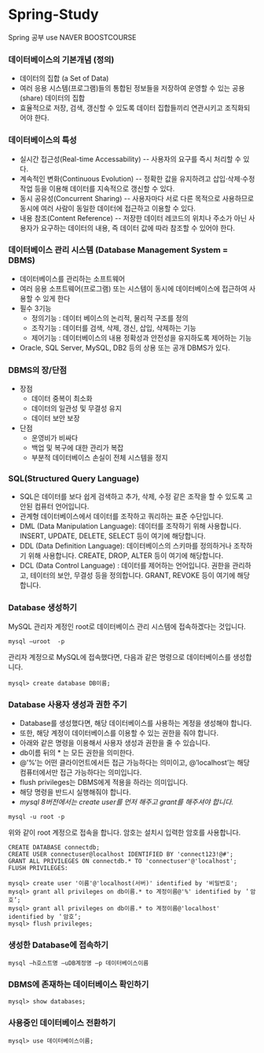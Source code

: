 # Spring-Study
Spring 공부 use NAVER BOOSTCOURSE

### 데이터베이스의 기본개념 (정의)
+ 데이터의 집합 (a Set of Data)
+ 여러 응용 시스템(프로그램)들의 통합된 정보들을 저장하여 운영할 수 있는 공용(share) 데이터의 집합
+ 효율적으로 저장, 검색, 갱신할 수 있도록 데이터 집합들끼리 연관시키고 조직화되어야 한다.


### 데이터베이스의 특성
+ 실시간 접근성(Real-time Accessability)
-- 사용자의 요구를 즉시 처리할 수 있다.
+ 계속적인 변화(Continuous Evolution)
-- 정확한 값을 유지하려고 삽입·삭제·수정 작업 등을 이용해 데이터를 지속적으로 갱신할 수 있다.
+ 동시 공유성(Concurrent Sharing)
-- 사용자마다 서로 다른 목적으로 사용하므로 동시에 여러 사람이 동일한 데이터에 접근하고 이용할 수 있다.
+ 내용 참조(Content Reference)
-- 저장한 데이터 레코드의 위치나 주소가 아닌 사용자가 요구하는 데이터의 내용, 즉 데이터 값에 따라 참조할 수 있어야 한다.

### 데이터베이스 관리 시스템 (Database Management System = DBMS)
+ 데이터베이스를 관리하는 소프트웨어
+ 여러 응용 소프트웨어(프로그램) 또는 시스템이 동시에 데이터베이스에 접근하여 사용할 수 있게 한다
+ 필수 3기능
  * 정의기능 :  데이터 베이스의 논리적, 물리적 구조를 정의
  * 조작기능 : 데이터를 검색, 삭제, 갱신, 삽입, 삭제하는 기능
  * 제어기능 :  데이터베이스의 내용 정확성과 안전성을 유지하도록 제어하는 기능
+ Oracle, SQL Server, MySQL, DB2 등의 상용 또는 공개 DBMS가 있다.

### DBMS의 장/단점
+ 장점
  * 데이터 중복이 최소화
  * 데이터의 일관성 및 무결성 유지
  * 데이터 보안 보장
+ 단점
  * 운영비가 비싸다
  * 백업 및 복구에 대한 관리가 복잡
  * 부분적 데이터베이스 손실이 전체 시스템을 정지
  
### SQL(Structured Query Language)
+ SQL은 데이터를 보다 쉽게 검색하고 추가, 삭제, 수정 같은 조작을 할 수 있도록 고안된 컴퓨터 언어입니다.
+ 관계형 데이터베이스에서 데이터를 조작하고 쿼리하는 표준 수단입니다.
+ DML (Data Manipulation Language): 데이터를 조작하기 위해 사용합니다.
  INSERT, UPDATE, DELETE, SELECT 등이 여기에 해당합니다.
+ DDL (Data Definition Language): 데이터베이스의 스키마를 정의하거나 조작하기 위해 사용합니다.
  CREATE, DROP, ALTER 등이 여기에 해당합니다.
+ DCL (Data Control Language) : 데이터를 제어하는 언어입니다.
  권한을 관리하고, 테이터의 보안, 무결성 등을 정의합니다.
  GRANT, REVOKE 등이 여기에 해당합니다.
  
### Database 생성하기
MySQL 관리자 계정인 root로 데이터베이스 관리 시스템에 접속하겠다는 것입니다.

```MySQL
mysql –uroot  -p
```
관리자 계정으로 MySQL에 접속했다면, 다음과 같은 명령으로 데이터베이스를 생성합니다.
```MySQL
mysql> create database DB이름;
```
### Database 사용자 생성과 권한 주기
+ Database를 생성했다면, 해당 데이터베이스를 사용하는 계정을 생성해야 합니다.
+ 또한, 해당 계정이 데이터베이스를 이용할 수 있는 권한을 줘야 합니다.
+ 아래와 같은 명령을 이용해서 사용자 생성과 권한을 줄 수 있습니다.
+ db이름 뒤의 * 는 모든 권한을 의미한다.
+ @’%’는 어떤 클라이언트에서든 접근 가능하다는 의미이고, @’localhost’는 해당 컴퓨터에서만 접근 가능하다는 의미입니다.
+ flush privileges는 DBMS에게 적용을 하라는 의미입니다.
+ 해당 명령을 반드시 실행해줘야 합니다.
+ *mysql 8버전에서는 create user를 먼저 해주고 grant를 해주셔야 합니다.*

```MySQL
mysql -u root -p 
```
위와 같이 root 계정으로 접속을 합니다. 암호는 설치시 입력한 암호를 사용합니다.
```MySQL
CREATE DATABASE connectdb;
CREATE USER connectuser@localhost IDENTIFIED BY 'connect123!@#';
GRANT ALL PRIVILEGES ON connectdb.* TO 'connectuser'@'localhost';
FLUSH PRIVILEGES:
```

```MySQL
mysql> create user '이름'@'localhost(서버)' identified by '비밀번호';
mysql> grant all privileges on db이름.* to 계정이름@'%' identified by ＇암호’;
mysql> grant all privileges on db이름.* to 계정이름@'localhost' identified by ＇암호’;
mysql> flush privileges;
```
### 생성한 Database에 접속하기

```MySQL
mysql –h호스트명 –uDB계정명 –p 데이터베이스이름
```

### DBMS에 존재하는 데이터베이스 확인하기
```MySQL
mysql> show databases;
```

### 사용중인 데이터베이스 전환하기
```MySQL
mysql> use 데이터베이스이름;
```
